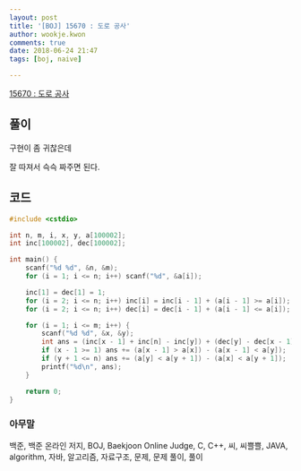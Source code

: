 ```yaml
---
layout: post
title: '[BOJ] 15670 : 도로 공사'
author: wookje.kwon
comments: true
date: 2018-06-24 21:47
tags: [boj, naive]

---
```


[15670 : 도로 공사](https://www.acmicpc.net/problem/15670)  

## 풀이

구현이 좀 귀찮은데

잘 따져서 슥슥 짜주면 된다.

## 코드

```cpp
#include <cstdio>

int n, m, i, x, y, a[100002];
int inc[100002], dec[100002];

int main() {
    scanf("%d %d", &n, &m);
    for (i = 1; i <= n; i++) scanf("%d", &a[i]);

    inc[1] = dec[1] = 1;
    for (i = 2; i <= n; i++) inc[i] = inc[i - 1] + (a[i - 1] >= a[i]);
    for (i = 2; i <= n; i++) dec[i] = dec[i - 1] + (a[i - 1] <= a[i]);

    for (i = 1; i <= m; i++) {
        scanf("%d %d", &x, &y);
        int ans = (inc[x - 1] + inc[n] - inc[y]) + (dec[y] - dec[x - 1]);
        if (x - 1 >= 1) ans += (a[x - 1] > a[x]) - (a[x - 1] < a[y]);
        if (y + 1 <= n) ans += (a[y] < a[y + 1]) - (a[x] < a[y + 1]);
        printf("%d\n", ans);
    }

    return 0;
}
```

### 아무말  
백준, 백준 온라인 저지, BOJ, Baekjoon Online Judge, C, C++, 씨, 씨쁠쁠, JAVA, algorithm, 자바, 알고리즘, 자료구조, 문제, 문제 풀이, 풀이
